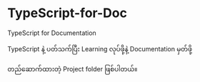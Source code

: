 # TypeScript-for-Doc
TypeScript for Documentation

TypeScript နဲ့ ပတ်သက်ပြီး Learning လုပ်ဖို့နဲ့ Documentation မှတ်ဖို့ 

တည်ဆောက်ထားတဲ့ Project folder ဖြစ်ပါတယ်။
